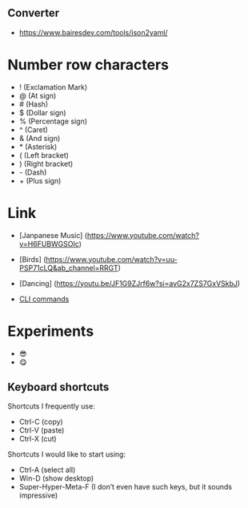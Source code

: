 ## Converter
- https://www.bairesdev.com/tools/json2yaml/


# Number row characters
- ! (Exclamation Mark)
- @ (At sign)
- \# (Hash)
- $ (Dollar sign)
- % (Percentage sign)
- ^ (Caret)
- & (And sign)
- \* (Asterisk)
- \( (Left bracket)
- \) (Right bracket)
- \- (Dash)
- \+ (Plus sign)
 
# Link
- [Janpanese Music] (https://www.youtube.com/watch?v=H6FUBWGSOIc)
- [Birds] (https://www.youtube.com/watch?v=uu-PSP71cLQ&ab_channel=RRGT)
- [Dancing] (https://youtu.be/JF1G9ZJrf6w?si=avG2x7ZS7GxVSkbJ)

- [CLI commands](docs/cli.md)

# Experiments
- 😎
- 😋

## Keyboard shortcuts
Shortcuts I frequently use: 
- Ctrl-C (copy)
- Ctrl-V (paste)
- Ctrl-X (cut)

Shortcuts I would like to start using: 
- Ctrl-A (select all)
- Win-D (show desktop)
- Super-Hyper-Meta-F (I don’t even have such keys, but it sounds impressive)

